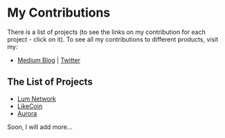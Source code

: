 # My Contributions
There is a list of projects (to see the links on my contribution for each project - click on it).
To see all my contributions to different products, visit my:

- [Medium Blog](https://medium.com/@krutouchel) | [Twitter](https://twitter.com/kolyok777)

## The List of Projects
- [Lum Network](https://github.com/krutouchel/My-Contributions/blob/main/LumNetwork.md)
- [LikeCoin](https://github.com/krutouchel/My-Contributions/blob/main/LikeCoin.md)
- [Aurora](https://github.com/krutouchel/My-Contributions/blob/main/Aurora.md)


Soon, I will add more...
